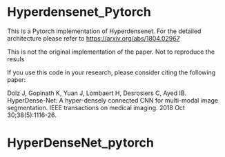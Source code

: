 # Hyperdensenet_Pytorch


This is a Pytorch implementation of Hyperdensenet. For the detailed architecture please refer to https://arxiv.org/abs/1804.02967

This is not the original implementation of the paper. Not to reproduce the resuls

If you use this code in your research, please consider citing the following paper:

Dolz J, Gopinath K, Yuan J, Lombaert H, Desrosiers C, Ayed IB. HyperDense-Net: A hyper-densely connected CNN for multi-modal image segmentation. IEEE transactions on medical imaging. 2018 Oct 30;38(5):1116-26.

# HyperDenseNet_pytorch
